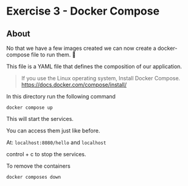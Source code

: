 # Exercise 3 - Docker Compose

## About

No that we have a few images created we can now create a docker-compose file to run them. 🐙 

This file is a YAML file that defines the composition of our application.

> If you use the Linux operating system, Install Docker Compose. https://docs.docker.com/compose/install/

In this directory run the following command 

`docker compose up`

This will start the services.

You can access them just like before.

At:
`localhost:8080/hello`
and
`localhost`

control + c to stop the services.

To remove the containers

`docker composes down`